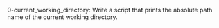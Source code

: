 0-current_working_directory: Write a script that prints the absolute path name of the current working directory.

